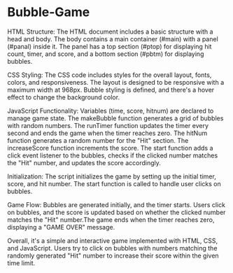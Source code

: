 # Bubble-Game

HTML Structure:
The HTML document includes a basic structure with a head and body.
The body contains a main container (#main) with a panel (#panal) inside it.
The panel has a top section (#ptop) for displaying hit count, timer, and score, and a bottom section (#pbtm) for displaying bubbles.

CSS Styling:
The CSS code includes styles for the overall layout, fonts, colors, and responsiveness.
The layout is designed to be responsive with a maximum width at 968px.
Bubble styling is defined, and there's a hover effect to change the background color.

JavaScript Functionality:
Variables (time, score, hitnum) are declared to manage game state.
The makeBubble function generates a grid of bubbles with random numbers.
The runTimer function updates the timer every second and ends the game when the timer reaches zero.
The hitNum function generates a random number for the "Hit" section.
The increaseScore function increments the score.
The start function adds a click event listener to the bubbles, checks if the clicked number matches the "Hit" number, and updates the score accordingly.

Initialization:
The script initializes the game by setting up the initial timer, score, and hit number.
The start function is called to handle user clicks on bubbles.

Game Flow:
Bubbles are generated initially, and the timer starts.
Users click on bubbles, and the score is updated based on whether the clicked number matches the "Hit" number.The game ends when the timer reaches zero, displaying a "GAME OVER" message.

Overall, it's a simple and interactive game implemented with HTML, CSS, and JavaScript. Users try to click on bubbles with numbers matching the randomly generated "Hit" number to increase their score within the given time limit.